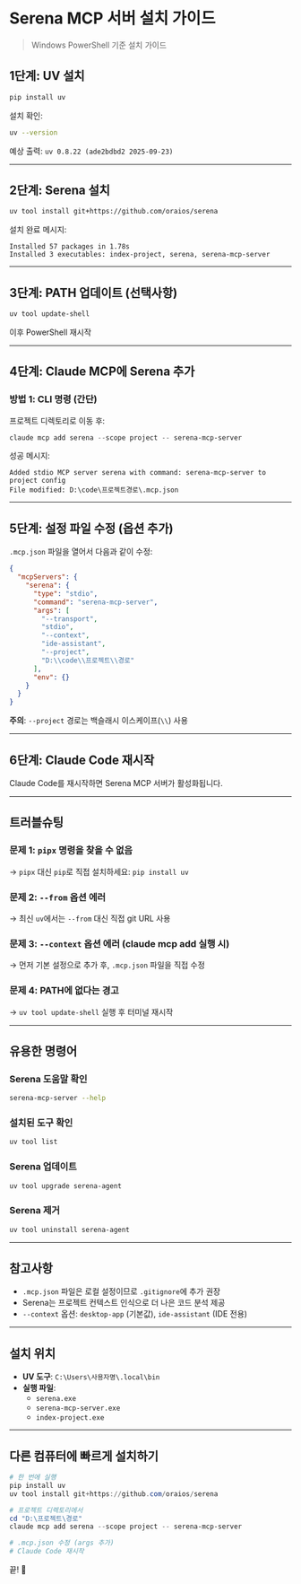 # Serena MCP 서버 설치 가이드

> Windows PowerShell 기준 설치 가이드

## 1단계: UV 설치

```bash
pip install uv
```

설치 확인:
```bash
uv --version
```

예상 출력: `uv 0.8.22 (ade2bdbd2 2025-09-23)`

---

## 2단계: Serena 설치

```bash
uv tool install git+https://github.com/oraios/serena
```

설치 완료 메시지:
```
Installed 57 packages in 1.78s
Installed 3 executables: index-project, serena, serena-mcp-server
```

---

## 3단계: PATH 업데이트 (선택사항)

```powershell
uv tool update-shell
```

이후 PowerShell 재시작

---

## 4단계: Claude MCP에 Serena 추가

### 방법 1: CLI 명령 (간단)

프로젝트 디렉토리로 이동 후:

```powershell
claude mcp add serena --scope project -- serena-mcp-server
```

성공 메시지:
```
Added stdio MCP server serena with command: serena-mcp-server to project config
File modified: D:\code\프로젝트경로\.mcp.json
```

---

## 5단계: 설정 파일 수정 (옵션 추가)

`.mcp.json` 파일을 열어서 다음과 같이 수정:

```json
{
  "mcpServers": {
    "serena": {
      "type": "stdio",
      "command": "serena-mcp-server",
      "args": [
        "--transport",
        "stdio",
        "--context",
        "ide-assistant",
        "--project",
        "D:\\code\\프로젝트\\경로"
      ],
      "env": {}
    }
  }
}
```

**주의**: `--project` 경로는 백슬래시 이스케이프(`\\`) 사용

---

## 6단계: Claude Code 재시작

Claude Code를 재시작하면 Serena MCP 서버가 활성화됩니다.

---

## 트러블슈팅

### 문제 1: `pipx` 명령을 찾을 수 없음
→ `pipx` 대신 `pip`로 직접 설치하세요: `pip install uv`

### 문제 2: `--from` 옵션 에러
→ 최신 `uv`에서는 `--from` 대신 직접 git URL 사용

### 문제 3: `--context` 옵션 에러 (claude mcp add 실행 시)
→ 먼저 기본 설정으로 추가 후, `.mcp.json` 파일을 직접 수정

### 문제 4: PATH에 없다는 경고
→ `uv tool update-shell` 실행 후 터미널 재시작

---

## 유용한 명령어

### Serena 도움말 확인
```bash
serena-mcp-server --help
```

### 설치된 도구 확인
```bash
uv tool list
```

### Serena 업데이트
```bash
uv tool upgrade serena-agent
```

### Serena 제거
```bash
uv tool uninstall serena-agent
```

---

## 참고사항

- `.mcp.json` 파일은 로컬 설정이므로 `.gitignore`에 추가 권장
- Serena는 프로젝트 컨텍스트 인식으로 더 나은 코드 분석 제공
- `--context` 옵션: `desktop-app` (기본값), `ide-assistant` (IDE 전용)

---

## 설치 위치

- **UV 도구**: `C:\Users\사용자명\.local\bin`
- **실행 파일**:
  - `serena.exe`
  - `serena-mcp-server.exe`
  - `index-project.exe`

---

## 다른 컴퓨터에 빠르게 설치하기

```powershell
# 한 번에 실행
pip install uv
uv tool install git+https://github.com/oraios/serena

# 프로젝트 디렉토리에서
cd "D:\프로젝트\경로"
claude mcp add serena --scope project -- serena-mcp-server

# .mcp.json 수정 (args 추가)
# Claude Code 재시작
```

끝! 🎉
